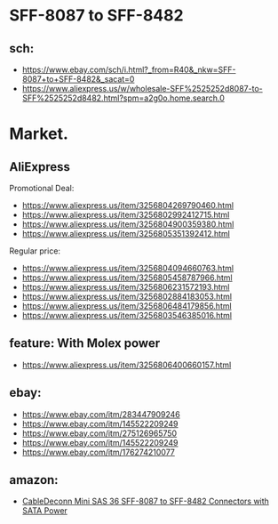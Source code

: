 # SFF-8087 to SFF-8482

## sch:
- https://www.ebay.com/sch/i.html?_from=R40&_nkw=SFF-8087+to+SFF-8482&_sacat=0
- https://www.aliexpress.us/w/wholesale-SFF%2525252d8087-to-SFF%2525252d8482.html?spm=a2g0o.home.search.0

# Market.
## AliExpress
Promotional Deal:
- https://www.aliexpress.us/item/3256804269790460.html
- https://www.aliexpress.us/item/3256802992412715.html
- https://www.aliexpress.us/item/3256804900359380.html
- https://www.aliexpress.us/item/3256805351392412.html

Regular price:
- https://www.aliexpress.us/item/3256804094660763.html
- https://www.aliexpress.us/item/3256805458787966.html
- https://www.aliexpress.us/item/3256806231572193.html
- https://www.aliexpress.us/item/3256802884183053.html
- https://www.aliexpress.us/item/3256806484179856.html
- https://www.aliexpress.us/item/3256803546385016.html

## feature: With Molex power
- https://www.aliexpress.us/item/3256806400660157.html

## ebay:
- https://www.ebay.com/itm/283447909246
- https://www.ebay.com/itm/145522209249
- https://www.ebay.com/itm/275126965750
- https://www.ebay.com/itm/145522209249
- https://www.ebay.com/itm/176274210077

## amazon:
- [CableDeconn Mini SAS 36 SFF-8087 to SFF-8482 Connectors with SATA Power](https://www.amazon.com/CABLEDECONN-SFF-8087-SFF-8482-Connectors-Power/dp/B010CMW6S4?source=ps-sl-shoppingads-lpcontext&ref_=fplfs&smid=A3CMOOTCHB9X54&th=1)

